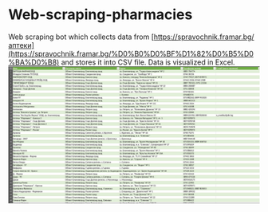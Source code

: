 # Web-scraping-pharmacies
Web scraping bot which collects data from [https://spravochnik.framar.bg/аптеки](https://spravochnik.framar.bg/%D0%B0%D0%BF%D1%82%D0%B5%D0%BA%D0%B8) and stores it into CSV file. Data is visualized in Excel.
![](./pharmacies.jpg)
